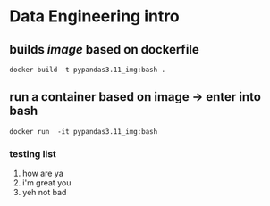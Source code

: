 # Data Engineering intro

## builds *image* based on **dockerfile**
```docker 
docker build -t pypandas3.11_img:bash .
```

## run a container based on image -> enter into bash
```docker run  -it pypandas3.11_img:bash```

### testing list
1. how are ya
2. i'm great you
3. yeh not bad



